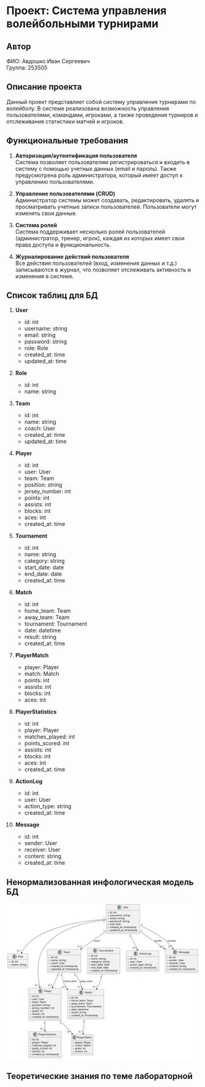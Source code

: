 # Проект: Система управления волейбольными турнирами

## Автор
ФИО: Авдошко Иван Сергеевич  
Группа: 253505

## Описание проекта
Данный проект представляет собой систему управления турнирами по волейболу. В системе реализована возможность управления пользователями, командами, игроками, а также проведения турниров и отслеживания статистики матчей и игроков.

## Функциональные требования

1. **Авторизация/аутентификация пользователя**  
   Система позволяет пользователям регистрироваться и входить в систему с помощью учетных данных (email и пароль). Также предусмотрена роль администратора, который имеет доступ к управлению пользователями.

2. **Управление пользователями (CRUD)**  
   Администратор системы может создавать, редактировать, удалять и просматривать учетные записи пользователей. Пользователи могут изменять свои данные.

3. **Система ролей**  
   Система поддерживает несколько ролей пользователей (администратор, тренер, игрок), каждая из которых имеет свои права доступа и функциональность.

4. **Журналирование действий пользователя**  
   Все действия пользователей (вход, изменения данных и т.д.) записываются в журнал, что позволяет отслеживать активность и изменения в системе.

## Список таблиц для БД

1. **User**
   - id: int
   - username: string
   - email: string
   - password: string
   - role: Role
   - created_at: time
   - updated_at: time

2. **Role**
   - id: int
   - name: string

3. **Team**
   - id: int
   - name: string
   - coach: User
   - created_at: time
   - updated_at: time

4. **Player**
   - id: int
   - user: User
   - team: Team
   - position: string
   - jersey_number: int
   - points: int
   - assists: int
   - blocks: int
   - aces: int
   - created_at: time

5. **Tournament**
   - id: int
   - name: string
   - category: string
   - start_date: date
   - end_date: date
   - created_at: time

6. **Match**
   - id: int
   - home_team: Team
   - away_team: Team
   - tournament: Tournament
   - date: datetime
   - result: string
   - created_at: time

7. **PlayerMatch**
   - player: Player
   - match: Match
   - points: int
   - assists: int
   - blocks: int
   - aces: int

8. **PlayerStatistics**
   - id: int
   - player: Player
   - matches_played: int
   - points_scored: int
   - assists: int
   - blocks: int
   - aces: int
   - created_at: time

9. **ActionLog**
   - id: int
   - user: User
   - action_type: string
   - created_at: time

10. **Message**
    - id: int
    - sender: User
    - receiver: User
    - content: string
    - created_at: time

## Ненормализованная инфологическая модель БД
![Модель БД](plantuml.svg)

## Теоретические знания по теме лабораторной

